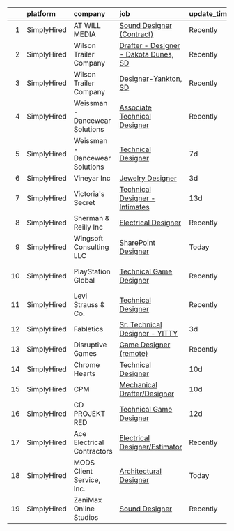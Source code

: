 

|    | platform    | company                        | job                                                                                                                                                        | update_time   | location            |
|---:|:------------|:-------------------------------|:-----------------------------------------------------------------------------------------------------------------------------------------------------------|:--------------|:--------------------|
|  1 | SimplyHired | AT WILL MEDIA                  | [Sound Designer (Contract)](https://www.simplyhired.com/job/A8J3OHbNiyMLbVFnIUfy0ozJJiTZfcE14SmK3bIR7bWPApEHFt1A1g?q=technical+sound+designer)             | Recently      | Remote              |
|  2 | SimplyHired | Wilson Trailer Company         | [Drafter - Designer - Dakota Dunes, SD](https://www.simplyhired.com/job/K4WH4TQfbJ6oLfwjpSCKagRkXF_mRibCTV1NfYF3svAeEf7s6uvZBw?q=technical+sound+designer) | Recently      | Dakota Dunes, SD    |
|  3 | SimplyHired | Wilson Trailer Company         | [Designer-Yankton, SD](https://www.simplyhired.com/job/TfuVfdM5xbHYE6pjwPim2wZq1SlRohes5TwjFeRduKiHW2uOx3-jcA?q=technical+sound+designer)                  | Recently      | Yankton, SD         |
|  4 | SimplyHired | Weissman - Dancewear Solutions | [Associate Technical Designer](https://www.simplyhired.com/job/nKLyV4uiSfeKrSwc13zURriHvEdy7zEXNSnWqgiMkKQXTOprYoXeYg?q=technical+sound+designer)          | Recently      | St. Louis, MO       |
|  5 | SimplyHired | Weissman - Dancewear Solutions | [Technical Designer](https://www.simplyhired.com/job/-WlrExIwz0fN_7GPwDXzeHZTjE1zpGAatQhb-bViXC2PFDUCUOmtbg?q=technical+sound+designer)                    | 7d            | St. Louis, MO       |
|  6 | SimplyHired | Vineyar Inc                    | [Jewelry Designer](https://www.simplyhired.com/job/G3WMkvrVy0CEKeQY0x-kWzzvQpW4nHNyKAQQBrY92tY-Adi_pfV1Tw?q=technical+sound+designer)                      | 3d            | Remote              |
|  7 | SimplyHired | Victoria's Secret              | [Technical Designer - Intimates](https://www.simplyhired.com/job/85Oe_BUmuTbWncx17llhQytjH9wnlS4HkzY7tL32rC7hibmEcg1vQA?q=technical+sound+designer)        | 13d           | New York, NY        |
|  8 | SimplyHired | Sherman & Reilly Inc           | [Electrical Designer](https://www.simplyhired.com/job/e4dU7UarFqJoamHUpMIPWab1JlSxEJc-56n6G-SLoy0CRWKG2PcapA?q=technical+sound+designer)                   | Recently      | Chattanooga, TN     |
|  9 | SimplyHired | Wingsoft Consulting LLC        | [SharePoint Designer](https://www.simplyhired.com/job/o3LYdsoFEQ6SpOV3x2vncTSXxzj76a8srk4e2Apw_kO5Ful-jQk3Pg?q=technical+sound+designer)                   | Today         | Remote +2 locations |
| 10 | SimplyHired | PlayStation Global             | [Technical Game Designer](https://www.simplyhired.com/job/i1mZDpquwvhunWza05GftKprQZnr--_wk-oGbl9eXTxGWxPwjuGvPQ?q=technical+sound+designer)               | Recently      | San Francisco, CA   |
| 11 | SimplyHired | Levi Strauss & Co.             | [Technical Designer](https://www.simplyhired.com/job/6FyZqHUbQhTuilPKPZ7nVSkaINfS2IPPHpA8cd_ilcjTNxdseSw9Ag?q=technical+sound+designer)                    | Recently      | Culver City, CA     |
| 12 | SimplyHired | Fabletics                      | [Sr. Technical Designer - YITTY](https://www.simplyhired.com/job/vR3TdaGzv7BQMO_9wmBW_INSfeDnEP_UxnZCNxwyYplLB0Iuu6VuIw?q=technical+sound+designer)        | 3d            | El Segundo, CA      |
| 13 | SimplyHired | Disruptive Games               | [Game Designer (remote)](https://www.simplyhired.com/job/vytt5GMA1R1RrMNWATalKkRekAf5tHIK0Z9-YoH7I87k-ZDlqThfFg?q=technical+sound+designer)                | Recently      | Berkeley, CA        |
| 14 | SimplyHired | Chrome Hearts                  | [Technical Designer](https://www.simplyhired.com/job/ggs5Q0ry82JSeKjM1BTmf6FOxHA4_bdrdkCDoma1cGx2L-OKdA49DQ?q=technical+sound+designer)                    | 10d           | Los Angeles, CA     |
| 15 | SimplyHired | CPM                            | [Mechanical Drafter/Designer](https://www.simplyhired.com/job/i1dPtT3vzapGCCOxijYQU2Akkr047T78ABG0HqySzJ2tLpj071vCXQ?q=technical+sound+designer)           | 10d           | Waterloo, IA        |
| 16 | SimplyHired | CD PROJEKT RED                 | [Technical Game Designer](https://www.simplyhired.com/job/_yYj-Rgrf82OMLddLOeRCj51ugJZ4v6bL3wCKxpswK0xI-mt53UFPA?q=technical+sound+designer)               | 12d           | Boston, MA          |
| 17 | SimplyHired | Ace Electrical Contractors     | [Electrical Designer/Estimator](https://www.simplyhired.com/job/EMNooBXPxLu4ZTkFbPidfRzl65gZ0Wd9TcwbGxYU5fdAAga91yghcQ?q=technical+sound+designer)         | Recently      | Golden Valley, MN   |
| 18 | SimplyHired | MODS Client Service, Inc.      | [Architectural Designer](https://www.simplyhired.com/job/blLj0dVXyCtcS3sTuB0t7U9utP8Vl_iaMGtEZlpEFkj8ybP3nLpzig?q=technical+sound+designer)                | Today         | Appleton, WI        |
| 19 | SimplyHired | ZeniMax Online Studios         | [Sound Designer](https://www.simplyhired.com/job/f9irH53AftSo5CFAcz4vrVeB0Dow8_vUkdNzrk1ktKdq7GI-stl2BQ?q=technical+sound+designer)                        | Recently      | Hunt Valley, MD     |